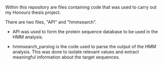 Within this repository are files containing code that was used to carry out my Honours thesis project.

There are two files, "API" and "hmmsearch".

* API was used to form the protein sequence database to be used in the HMM analysis.

* hmmsearch_parsing is the code used to parse the output of the HMM analysis.
This was done to isolate relevant values and extract meaningful information about the target sequences.
